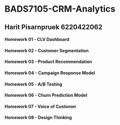 # BADS7105-CRM-Analytics
## Harit Pisarnpruek 6220422062
#### Homework 01 - CLV Dashboard
#### Homework 02 - Customer Segmentation
#### Homework 03 - Product Recommendation
#### Homework 04 - Campaign Response Model
#### Homework 05 - A/B Testing
#### Homework 06 - Churn Prediction Model
#### Homework 07 - Voice of Customer
#### Homework 08 - Design Thinking
